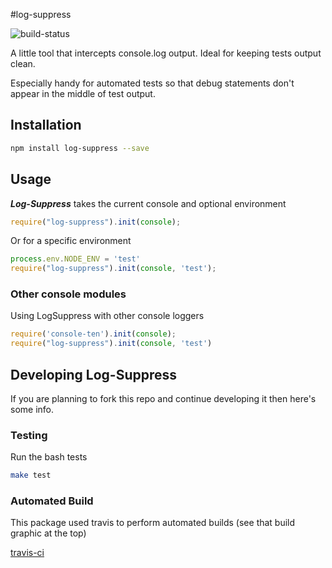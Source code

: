 #log-suppress

![build-status](https://travis-ci.org/jnyryan/log-suppress.svg)

A little tool that intercepts console.log output. Ideal for keeping tests output clean.

Especially handy for automated tests so that debug statements don't appear in the middle of test output.

## Installation

``` bash
npm install log-suppress --save
```

## Usage

***Log-Suppress*** takes the current console and optional environment

``` javascript
require("log-suppress").init(console);
```

Or for a specific environment


``` javascript
process.env.NODE_ENV = 'test'
require("log-suppress").init(console, 'test');
```

### Other console modules

Using LogSuppress with other console loggers

``` javascript
require('console-ten').init(console);
require("log-suppress").init(console, 'test')

```

## Developing Log-Suppress

If you are planning to fork this repo and continue developing it then here's some info.

### Testing

Run the bash tests

```bash
make test
```

### Automated Build

This package used travis to perform automated builds (see that build graphic at the top)

[travis-ci](https://travis-ci.org/repositories)
